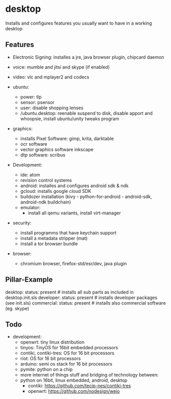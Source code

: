 # desktop

Installs and configures features you usually want to have in a working desktop

## Features

  * Electronic Signing: installes a jre, java browser plugin, chipcard daemon
  * voice: mumble and jitsi and skype (if enabled)
  * video: vlc and mplayer2 and codecs

  * ubuntu:
    * power:  tlp
    * sensor: psensor
    * user: disable shopping lenses
    * /ubuntu.desktop: reenable suspend to disk, disable apport and whoopsie, install ubuntu/unity tweaks program

  * graphics:
    * installs Pixel Software: gimp, krita, darktable
    * ocr software
    * vector graphics software inkscape
    * dtp software: scribus

  * Development:
    * ide: atom
    * revision control systems 
    * android: installes and configures android sdk & ndk
    * gcloud: installs google cloud SDK
    * buildozer installation (kivy - python-for-android - android-sdk, android-ndk buildchain)
    * emulator:
      * install all qemu variants, install virt-manager

  * security:
    * install programms that have keychain support
    * install a metadata stripper (mat)
    * install a tor browser bundle

  * browser:
    * chromium browser, firefox-std/esr/dev, java plugin

## Pillar-Example

desktop:
  status: present # installs all sub parts as included in desktop.init.sls
  developer: status: present # installs developer packages (see init.sls)
  commercial: status: present # installs also commercial software (eg. skype)

## Todo

* development:
   * openwrt: tiny linux distribution
   * tinyos: TinyOS for 16bit embedded processors
   * contiki, contiki-tres: OS for 16 bit processors
   * riot: OS for 16 bit processors
   * arduino: semi os stack for 16 bit processors
   * pymite: python on a chip
   * more internet of things stuff and bridging of technology between:
    *  python on 16bit, linux embedded, android, desktop 
       * contiki: https://github.com/tecip-nes/contiki-tres
       * openwrt: https://github.com/nodesign/weio
